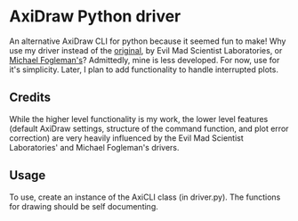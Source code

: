 # AxiDraw Python driver
An alternative AxiDraw CLI for python because it seemed fun to make!
Why use my driver instead of the [original](https://github.com/evil-mad/axidraw/tree/master/cli), by Evil Mad Scientist Laboratories, or [Michael Fogleman's](https://github.com/fogleman/axi)? Admittedly, mine is less developed. For now, use for it's simplicity. Later, I plan to add functionality to handle interrupted plots.

## Credits
While the higher level functionality is my work, the lower level features (default AxiDraw settings, structure of the command function, and plot error correction) are very heavily influenced by the Evil Mad Scientist Laboratories' and Michael Fogleman's drivers.

## Usage
To use, create an instance of the AxiCLI class (in driver.py). The functions for drawing should be self documenting.
